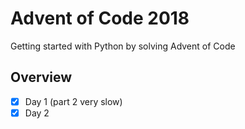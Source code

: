 # Advent of Code 2018

Getting started with Python by solving Advent of Code

## Overview 
- [x] Day 1 (part 2 very slow)
- [x] Day 2